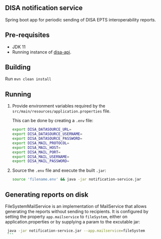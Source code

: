 ## DISA notification service

Spring boot app for periodic sending of DISA EPTS interoperability reports.

## Pre-requisites
- JDK 11
- Running instance of [disa-api](https://github.com/FriendsInGlobalHealth/disa-api).

## Building
Run `mvn clean install`

## Running
1.  Provide environment variables required by the `src/main/resources/application.properties` file.

    This can be done by creating a `.env` file:

    ```bash
    export DISA_DATASOURCE_URL=
    export DISA_DATASOURCE_USERNAME=
    export DISA_DATASOURCE_PASSWORD=
    export DISA_MAIL_PROTOCOL=
    export DISA_MAIL_HOST=
    export DISA_MAIL_PORT=
    export DISA_MAIL_USERNAME=
    export DISA_MAIL_PASSWORD=
    ```

2.  Source the `.env` file and execute the built `.jar`:

    ```bash
    source 'filename.env' && java -jar notification-service.jar
    ```

## Generating reports on disk
FileSystemMailService is an implementation of MailService that allows generating the reports without
sending to recipients.
It is configured by setting the property `app.mailservice` to `fileSystem`, either on
application.properties or by supplying a param to the excutable jar:

   ```bash
    java -jar notification-service.jar --app.mailservice=fileSystem
    ```
